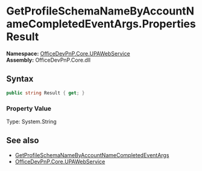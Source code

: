 # GetProfileSchemaNameByAccountNameCompletedEventArgs.Properties Result
  

**Namespace:** [OfficeDevPnP.Core.UPAWebService](OfficeDevPnP.Core.UPAWebService.md)  
**Assembly:** OfficeDevPnP.Core.dll  
## Syntax
```C#
public string Result { get; }
```

### Property Value
Type: System.String  

## See also
- [GetProfileSchemaNameByAccountNameCompletedEventArgs](OfficeDevPnP.Core.UPAWebService.GetProfileSchemaNameByAccountNameCompletedEventArgs.md) 
- [OfficeDevPnP.Core.UPAWebService](OfficeDevPnP.Core.UPAWebService.md) 
